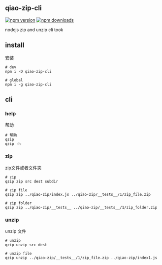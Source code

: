 ## qiao-zip-cli

[![npm version](https://img.shields.io/npm/v/qiao-zip-cli.svg?style=flat-square)](https://www.npmjs.org/package/qiao-zip-cli)
[![npm downloads](https://img.shields.io/npm/dm/qiao-zip-cli.svg?style=flat-square)](https://npm-stat.com/charts.html?package=qiao-zip-cli)

nodejs zip and unzip cli took

## install

安装

```shell
# dev
npm i -D qiao-zip-cli

# global
npm i -g qiao-zip-cli
```

## cli

### help

帮助

```shell
# 帮助
qzip
qzip -h
```

### zip

zip文件或者文件夹

```shell
# zip
qzip zip src dest subdir

# zip file
qzip zip ../qiao-zip/index.js ../qiao-zip/__tests__/1/zip_file.zip

# zip folder
qzip zip ../qiao-zip/__tests__ ../qiao-zip/__tests__/1/zip_folder.zip
```

### unzip

unzip 文件

```shell
# unzip
qzip unzip src dest

# unzip file
qzip unzip ../qiao-zip/__tests__/1/zip_file.zip ../qiao-zip/index1.js
```
